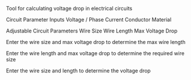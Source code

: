Tool for calculating voltage drop in electrical circuits

Circuit Parameter Inputs
  Voltage / Phase
  Current
  Conductor Material

Adjustable Circuit Parameters
  Wire Size
  Wire Length
  Max Voltage Drop

  Enter the wire size and max voltage drop to determine the max wire length

  Enter the wire length and max voltage drop to determine the required wire size

  Enter the wire size and length to determine the voltage drop
